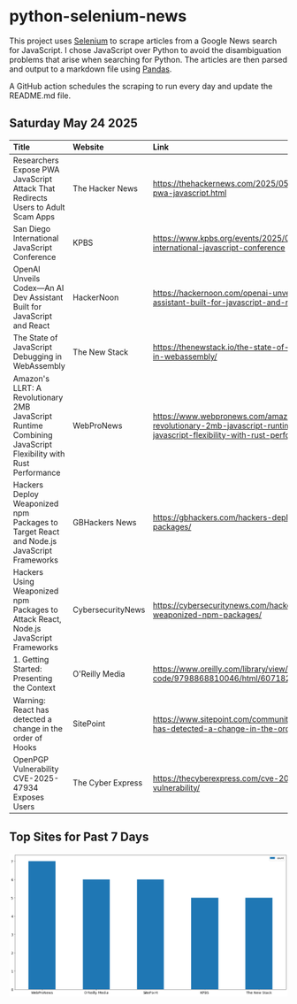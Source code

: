 # python-selenium-news

This project uses [Selenium](https://www.seleniumhq.org/) to scrape articles from a Google News search for JavaScript.
I chose JavaScript over Python to avoid the disambiguation problems that arise when searching for Python.
The articles are then parsed and output to a markdown file using [Pandas](https://pandas.pydata.org/).

A GitHub action schedules the scraping to run every day and update the README.md file.

## Saturday May 24 2025


| Title                                                                                                        | Website           | Link                                                                                                                                   |
|:-------------------------------------------------------------------------------------------------------------|:------------------|:---------------------------------------------------------------------------------------------------------------------------------------|
| Researchers Expose PWA JavaScript Attack That Redirects Users to Adult Scam Apps                             | The Hacker News   | https://thehackernews.com/2025/05/researchers-expose-pwa-javascript.html                                                               |
| San Diego International JavaScript Conference                                                                | KPBS              | https://www.kpbs.org/events/2025/05/19/san-diego-international-javascript-conference                                                   |
| OpenAI Unveils Codex—An AI Dev Assistant Built for JavaScript and React                                      | HackerNoon        | https://hackernoon.com/openai-unveils-codexan-ai-dev-assistant-built-for-javascript-and-react                                          |
| The State of JavaScript Debugging in WebAssembly                                                             | The New Stack     | https://thenewstack.io/the-state-of-javascript-debugging-in-webassembly/                                                               |
| Amazon's LLRT: A Revolutionary 2MB JavaScript Runtime Combining JavaScript Flexibility with Rust Performance | WebProNews        | https://www.webpronews.com/amazons-llrt-a-revolutionary-2mb-javascript-runtime-combining-javascript-flexibility-with-rust-performance/ |
| Hackers Deploy Weaponized npm Packages to Target React and Node.js JavaScript Frameworks                     | GBHackers News    | https://gbhackers.com/hackers-deploy-weaponized-npm-packages/                                                                          |
| Hackers Using Weaponized npm Packages to Attack React, Node.js JavaScript Frameworks                         | CybersecurityNews | https://cybersecuritynews.com/hackers-using-weaponized-npm-packages/                                                                   |
| 1. Getting Started: Presenting the Context                                                                   | O'Reilly Media    | https://www.oreilly.com/library/view/crafting-clean-code/9798868810046/html/607182_1_En_1_Chapter.xhtml                                |
| Warning: React has detected a change in the order of Hooks                                                   | SitePoint         | https://www.sitepoint.com/community/t/warning-react-has-detected-a-change-in-the-order-of-hooks/478485                                 |
| OpenPGP Vulnerability CVE-2025-47934 Exposes Users                                                           | The Cyber Express | https://thecyberexpress.com/cve-2025-47934-openpgp-vulnerability/                                                                      |
## Top Sites for Past 7 Days

![Graph of Top Sites](https://raw.githubusercontent.com/dan-mba/python-selenium-news/main/last-week.png)
